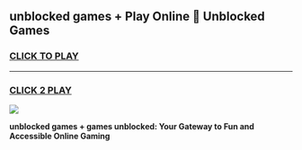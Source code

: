 
## unblocked games + Play Online 👋 Unblocked Games
<h3>
<a href="https://premium.freeplayer.one?title=unblocked_games_+&ref=19F">CLICK TO PLAY</a></h3>
<hr>

<h3>
<a href="https://premium.freeplayer.one?title=unblocked_games_+&ref=19F">CLICK 2 PLAY</a>
  
</h3>

<a href="https://premium.freeplayer.one?title=unblocked_games_+&ref=19F"><img src="https://clearcache.store/games.png"></a>


**unblocked games + games unblocked: Your Gateway to Fun and Accessible Online Gaming**
